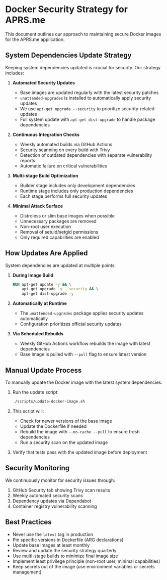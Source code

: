 # Docker Security Strategy for APRS.me

This document outlines our approach to maintaining secure Docker images for the APRS.me application.

## System Dependencies Update Strategy

Keeping system dependencies updated is crucial for security. Our strategy includes:

1. **Automated Security Updates**
   - Base images are updated regularly with the latest security patches
   - `unattended-upgrades` is installed to automatically apply security updates
   - We use `apt-get upgrade --security` to prioritize security-related updates
   - Full system update with `apt-get dist-upgrade` to handle package dependencies

2. **Continuous Integration Checks**
   - Weekly automated builds via GitHub Actions
   - Security scanning on every build with Trivy
   - Detection of outdated dependencies with separate vulnerability reports
   - Automatic failure on critical vulnerabilities

3. **Multi-stage Build Optimization**
   - Builder stage includes only development dependencies
   - Runtime stage includes only production dependencies
   - Each stage performs full security updates

4. **Minimal Attack Surface**
   - Distroless or slim base images when possible
   - Unnecessary packages are removed
   - Non-root user execution
   - Removal of setuid/setgid permissions
   - Only required capabilities are enabled

## How Updates Are Applied

System dependencies are updated at multiple points:

1. **During Image Build**
   ```dockerfile
   RUN apt-get update -y && \
       apt-get upgrade -y --security && \
       apt-get dist-upgrade -y
   ```

2. **Automatically at Runtime**
   - The `unattended-upgrades` package applies security updates automatically
   - Configuration prioritizes official security updates

3. **Via Scheduled Rebuilds**
   - Weekly GitHub Actions workflow rebuilds the image with latest dependencies
   - Base image is pulled with `--pull` flag to ensure latest version

## Manual Update Process

To manually update the Docker image with the latest system dependencies:

1. Run the update script:
   ```bash
   ./scripts/update-docker-image.sh
   ```

2. This script will:
   - Check for newer versions of the base image
   - Update the Dockerfile if needed
   - Rebuild the image with `--no-cache --pull` to ensure fresh dependencies
   - Run a security scan on the updated image

3. Verify that tests pass with the updated image before deployment

## Security Monitoring

We continuously monitor for security issues through:

1. GitHub Security tab showing Trivy scan results
2. Weekly automated security scans
3. Dependency updates via Dependabot
4. Container registry vulnerability scanning

## Best Practices

- Never use the `latest` tag in production
- Pin specific versions in Dockerfile (ARG declarations)
- Update base images at least monthly
- Review and update the security strategy quarterly
- Use multi-stage builds to minimize final image size
- Implement least privilege principle (non-root user, minimal capabilities)
- Keep secrets out of the image (use environment variables or secrets management)